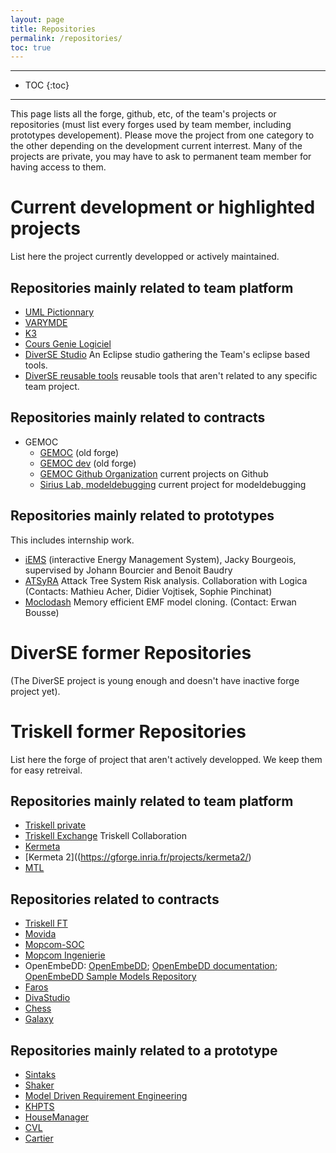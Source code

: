 ```yaml
---
layout: page
title: Repositories
permalink: /repositories/
toc: true
---
```


------------------
* TOC
{:toc}
------------------

This page lists  all the forge, github, etc, of the team's projects or repositories (must list every forges used by team member, including prototypes developement).
Please move the project from one category to the other depending on the development current interrest.
Many of the projects are private, you may have to ask to permanent team member for having access to them.

# Current development or highlighted projects 
List here the project currently developped or actively maintained.

## Repositories mainly related to team platform 
* [UML Pictionnary](https://gforge.inria.fr/projects/uml-pictionary)
* [VARYMDE](https://gforge.inria.fr/projects/varymde/)
* [K3](https://github.com/diverse-project/k3)
* [Cours Genie Logiciel](https://gforge.inria.fr/projects/cours-gl/)
* [DiverSE Studio](https://github.com/diverse-project/diverse-studio)  An Eclipse studio gathering the Team's eclipse based tools.
* [DiverSE reusable tools](https://github.com/diverse-project/tools)  reusable tools that aren't related to any specific team project.

## Repositories mainly related to contracts 
* GEMOC
  * [GEMOC](https://gforge.inria.fr/projects/gemoc/) (old forge)
  * [GEMOC dev](https://gforge.inria.fr/projects/gemoc-dev/) (old forge)
  * [GEMOC Github Organization](https://github.com/gemoc) current projects on Github
  * [Sirius Lab, modeldebugging](https://github.com/SiriusLab/ModelDebugging) current project for modeldebugging

## Repositories mainly related to prototypes 
This includes internship work.

* [iEMS](https://bitbucket.org/jackybourgeois/iems-core) (interactive Energy Management System), Jacky Bourgeois, supervised by Johann Bourcier and Benoit Baudry
* [ATSyRA](https://gforge.inria.fr/projects/building/) Attack Tree System Risk analysis. Collaboration with Logica (Contacts: Mathieu Acher, Didier Vojtisek, Sophie Pinchinat)
* [Moclodash](https://gforge.inria.fr/projects/moclodash/)  Memory efficient EMF model cloning. (Contact: Erwan Bousse)

# DiverSE former Repositories 
(The DiverSE project is young enough and doesn't have inactive forge project yet).

# Triskell former Repositories 
List here the forge of project that aren't actively developped. We keep them for easy retreival.

## Repositories mainly related to team platform 
* [Triskell private](https://gforge.inria.fr/projects/triskellprivate)
* [Triskell Exchange](https://gforge.inria.fr/projects/triskellexchang/)  Triskell Collaboration
* [Kermeta](https://gforge.inria.fr/projects/kermeta/)
* [Kermeta 2]((https://gforge.inria.fr/projects/kermeta2/)
* [MTL](https://gforge.inria.fr/projects/mtl/)

## Repositories related to contracts 
* [Triskell FT](https://gforge.inria.fr/projects/triskellft/)
* [Movida](https://gforge.inria.fr/projects/movida/)
* [Mopcom-SOC](https://gforge.inria.fr/projects/mopcomsoc/)
* [Mopcom Ingenierie](https://gforge.inria.fr/projects/mopcom-i/)
* OpenEmbeDD:   [OpenEmbeDD](https://gforge.inria.fr/projects/openembedd/); [OpenEmbeDD documentation](https://gforge.inria.fr/projects/openembedd-doc/); [OpenEmbeDD Sample Models Repository](https://gforge.inria.fr/projects/openembedd-rep/)
* [Faros](https://gforge.inria.fr/projects/faros/)
* [DivaStudio](https://gforge.inria.fr/projects/divastudio/)
* [Chess](https://gforge.inria.fr/projects/chess/)
* [Galaxy](https://gforge.inria.fr/projects/galaxy/)

## Repositories mainly related to a prototype 
* [Sintaks](https://gforge.inria.fr/projects/sintaks/)
* [Shaker](https://gforge.inria.fr/projects/shaker/)
* [Model Driven Requirement Engineering](https://gforge.inria.fr/projects/mdre/)
* [KHPTS](https://gforge.inria.fr/projects/khpts/)
* [HouseManager](https://gforge.inria.fr/projects/house-manager/)
* [CVL](https://gforge.inria.fr/projects/cvl/)
* [Cartier](https://gforge.inria.fr/projects/cartier/)
 

